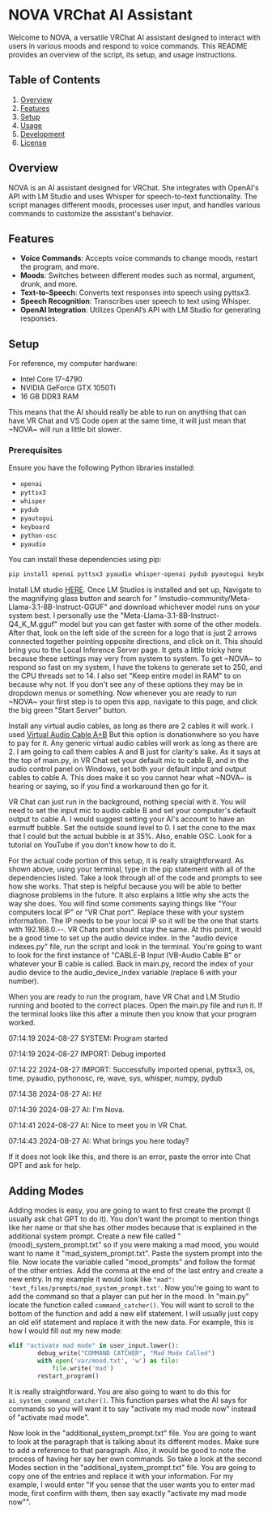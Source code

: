 # NOVA VRChat AI Assistant

Welcome to NOVA, a versatile VRChat AI assistant designed to interact with users in various moods and respond to voice commands. This README provides an overview of the script, its setup, and usage instructions.

## Table of Contents

1. [Overview](#overview)
2. [Features](#features)
3. [Setup](#setup)
4. [Usage](#usage)
5. [Development](#development)
6. [License](#license)

## Overview

NOVA is an AI assistant designed for VRChat. She integrates with OpenAI's API with LM Studio and uses Whisper for speech-to-text functionality. The script manages different moods, processes user input, and handles various commands to customize the assistant's behavior.

## Features

- **Voice Commands**: Accepts voice commands to change moods, restart the program, and more.
- **Moods**: Switches between different modes such as normal, argument, drunk, and more.
- **Text-to-Speech**: Converts text responses into speech using pyttsx3.
- **Speech Recognition**: Transcribes user speech to text using Whisper.
- **OpenAI Integration**: Utilizes OpenAI’s API with LM Studio for generating responses.

## Setup

For reference, my computer hardware:
- Intel Core 17-4790
- NVIDIA GeForce GTX 1050Ti
- 16 GB DDR3 RAM

This means that the AI should really be able to run on anything that can have VR Chat and VS Code open at the same time, it will just mean that ~NOVA~ will run a little bit slower.

### Prerequisites

Ensure you have the following Python libraries installed:

- `openai`
- `pyttsx3`
- `whisper`
- `pydub`
- `pyautogui`
- `keyboard`
- `python-osc`
- `pyaudio`

You can install these dependencies using pip:

```sh
pip install openai pyttsx3 pyaudio whisper-openai pydub pyautogui keyboard python-osc
```

Install LM studio [HERE](https://lmstudio.ai/). Once LM Studios is installed and set up, Navigate to the magnifying glass button and search for "
lmstudio-community/Meta-Llama-3.1-8B-Instruct-GGUF" and download whichever model runs on your system best. I personally use the "Meta-Llama-3.1-8B-Instruct-Q4_K_M.gguf" model but you can get faster with some of the other models. After that, look on the left side of the screen for a logo that is just 2 arrows connected together pointing opposite directions, and click on it. This should bring you to the Local Inference Server page. It gets a little tricky here because these settings may very from system to system. To get ~NOVA~ to respond so fast on my system, I have the tokens to generate set to 250, and the CPU threads set to 14. I also set "Keep entire model in RAM" to on because why not. If you don't see any of these options they may be in dropdown menus or something. Now whenever you are ready to run ~NOVA~ your first step is to open this app, navigate to this page, and click the big green "Start Server" button.

Install any virtual audio cables, as long as there are 2 cables it will work. I used [Virtual Audio Cable A+B](https://shop.vb-audio.com/en/win-apps/12-vb-cable-ab.html?SubmitCurrency=1&id_currency=1) But this option is donationwhere so you have to pay for it. Any generic virtual audio cables will work as long as there are 2. I am going to call them cables A and B just for clarity's sake. As it says at the top of main.py, in VR Chat set your default mic to cable B, and in the audio control panel on Windows, set both your default input and output cables to cable A. This does make it so you cannot hear what ~NOVA~ is hearing or saying, so if you find a workaround then go for it.

VR Chat can just run in the background, nothing special with it. You will need to set the input mic to audio cable B and set your computer's default output to cable A. I would suggest setting your AI's account to have an earmuff bubble. Set the outside sound level to 0. I set the cone to the max that I could but the actual bubble is at 35%. Also, enable OSC. Look for a tutorial on YouTube if you don't know how to do it.

For the actual code portion of this setup, it is really straightforward. As shown above, using your terminal, type in the pip statement with all of the dependencies listed. Take a look through all of the code and prompts to see how she works. That step is helpful because you will be able to better diagnose problems in the future. It also explains a little why she acts the way she does. You will find some comments saying things like "Your computers local IP" or "VR Chat port". Replace these with your system information. The IP needs to be your local IP so it will be the one that starts with 192.168.0.--. VR Chats port should stay the same. At this point, it would be a good time to set up the audio device index. In the "audio device indexes.py" file, run the script and look in the terminal. You're going to want to look for the first instance of "CABLE-B Input (VB-Audio Cable B" or whatever your B cable is called. Back in main.py, record the index of your audio device to the audio_device_index variable (replace 6 with your number).

When you are ready to run the program, have VR Chat and LM Studio running and booted to the correct places. Open the main.py file and run it. If the terminal looks like this after a minute then you know that your program worked.

07:14:19 2024-08-27 SYSTEM: Program started

07:14:19 2024-08-27 IMPORT: Debug imported

07:14:22 2024-08-27 IMPORT: Successfully imported openai, pyttsx3, os, time, pyaudio, pythonosc, re, wave, sys, whisper, numpy, pydub

07:14:38 2024-08-27 AI: Hi!

07:14:39 2024-08-27 AI: I'm Nova.

07:14:41 2024-08-27 AI: Nice to meet you in VR Chat.

07:14:43 2024-08-27 AI: What brings you here today?

If it does not look like this, and there is an error, paste the error into Chat GPT and ask for help.

## Adding Modes

Adding modes is easy, you are going to want to first create the prompt (I usually ask chat GPT to do it). You don't want the prompt to mention things like her name or that she has other modes because that is explained in the additional system prompt. Create a new file called "(mood)_system_prompt.txt" so if you were making a mad mood, you would want to name it "mad_system_prompt.txt". Paste the system prompt into the file. Now locate the variable called "mood_prompts" and follow the format of the other entries. Add the comma at the end of the last entry and create a new entry. In my example it would look like `"mad": 'text_files/prompts/mad_system_prompt.txt'`. Now you're going to want to add the command so that a player can put her in the mood. In "main.py" locate the function called `command_catcher()`. You will want to scroll to the bottom of the function and add a new elif statement. I will usually just copy an old elif statement and replace it with the new data. For example, this is how I would fill out my new mode:

```Python
elif "activate mad mode" in user_input.lower():
        debug_write("COMMAND CATCHER", "Mad Mode Called")
        with open('var/mood.txt', 'w') as file:
            file.write('mad')
        restart_program()
```

It is really straightforward. You are also going to want to do this for `ai_system_command_catcher()`. This function parses what the AI says for commands so you will want it to say "activate my mad mode now" instead of "activate mad mode".

Now look in the "additional_system_prompt.txt" file. You are going to want to look at the paragraph that is talking about its different modes. Make sure to add a reference to that paragraph. Also, it would be good to note the process of having her say her own commands. So take a look at the second Modes section in the "additional_system_prompt.txt" file. You are going to copy one of the entries and replace it with your information. For my example, I would enter "If you sense that the user wants you to enter mad mode, first confirm with them, then say exactly "activate my mad mode now"".
